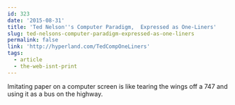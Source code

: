 ```yaml
---
id: 323
date: '2015-08-31'
title: 'Ted Nelson''s Computer Paradigm,  Expressed as One-Liners'
slug: ted-nelsons-computer-paradigm-expressed-as-one-liners
permalink: false
link: 'http://hyperland.com/TedCompOneLiners'
tags:
  - article
  - the-web-isnt-print
---
```

Imitating paper on a computer screen is like tearing the wings off a 747 and using it as a bus on the highway.
